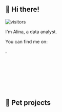 ## 👾 Hi there!

![visitors](https://visitor-badge.laobi.icu/badge?page_id=a-r-ya.a-r-ya)

I'm Alina, a data analyst. 

You can find me on:

[<img src="https://img.icons8.com/color/48/000000/linkedin.png" width="3%"/>](https://www.linkedin.com/in/alina-yalysheva/) &nbsp; 

## 🐶 Pet projects
